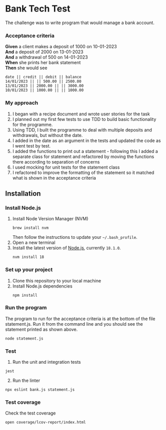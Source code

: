 # Bank Tech Test

The challenge was to write program that would manage a bank account. 

### Acceptance criteria

**Given** a client makes a deposit of 1000 on 10-01-2023  
**And** a deposit of 2000 on 13-01-2023  
**And** a withdrawal of 500 on 14-01-2023  
**When** she prints her bank statement  
**Then** she would see

```
date || credit || debit || balance
14/01/2023 || || 500.00 || 2500.00
13/01/2023 || 2000.00 || || 3000.00
10/01/2023 || 1000.00 || || 1000.00
```

### My approach

1. I began with a recipe document and wrote user stories for the task
2. I planned out my first few tests to use TDD to build basic functionality for the programme. 
3. Using TDD, I built the programme to deal with multiple deposits and withdrawals, but without the date. 
4. I added in the date as an argument in the tests and updated the code as I went test by test.
5. I added the functions to print out a statement - following this I added a separate class for statement and refactored by moving the functions there according to separation of concerns
6. I used mocking for unit tests for the statement class
7. I refactored to improve the formatting of the statement so it matched what is shown in the acceptance criteria

## Installation

### Install Node.js

1. Install Node Version Manager (NVM)
   ```
   brew install nvm
   ```
   Then follow the instructions to update your `~/.bash_profile`.
2. Open a new terminal
3. Install the latest version of [Node.js](https://nodejs.org/en/), currently `18.1.0`.
   ```
   nvm install 18
   ```
### Set up your project

1. Clone this repository to your local machine
2. Install Node.js dependencies
   ```
   npm install
   ```

### Run the program
The program to run for the acceptance criteria is at the bottom of the file statement.js. 
Run it from the command line and you should see the statement printed as shown above. 
  ```
  node statement.js
  ```

### Test
1. Run the unit and integration tests
```
jest
```
2. Run the linter
```
npx eslint bank.js statement.js
```

### Test coverage
Check the test coverage
```
open coverage/lcov-report/index.html
```


  


